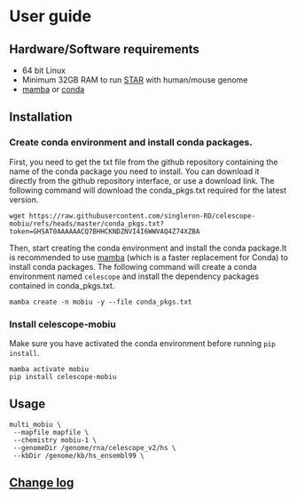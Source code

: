 # User guide

## Hardware/Software requirements

- 64 bit Linux
- Minimum 32GB RAM to run [STAR](https://github.com/alexdobin/STAR) with human/mouse genome
- [mamba](https://mamba.readthedocs.io/en/latest/installation/mamba-installation.html) or [conda](https://anaconda.org/anaconda/conda)

## Installation

### Create conda environment and install conda packages. 
First, you need to get the txt file from the github repository containing the name of the conda package you need to install. You can download it directly from the github repository interface, or use a download link.
The following command will download the conda_pkgs.txt required for the latest version.
```
wget https://raw.githubusercontent.com/singleron-RD/celescope-mobiu/refs/heads/master/conda_pkgs.txt?token=GHSAT0AAAAAACQ7BHHCKNDZNVI4I6WWVAQ4Z74XZBA
```

Then, start creating the conda environment and install the conda package.It is recommended to use [mamba](https://mamba.readthedocs.io/en/latest/installation/mamba-installation.html) (which is a faster replacement for Conda) to install conda packages.
The following command will create a conda environment named `celescope` and install the dependency packages contained in conda_pkgs.txt.
```
mamba create -n mobiu -y --file conda_pkgs.txt
```

### Install celescope-mobiu

Make sure you have activated the conda environment before running `pip install`.
```
mamba activate mobiu
pip install celescope-mobiu
```

## Usage

```
multi_mobiu \
 --mapfile mapfile \
 --chemistry mobiu-1 \
 --genomeDir /genome/rna/celescope_v2/hs \
 --kbDir /genome/kb/hs_ensembl99 \
```

## [Change log](./CHANGELOG.md)




 
